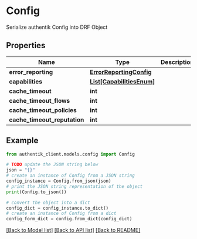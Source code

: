 # Config

Serialize authentik Config into DRF Object

## Properties

Name | Type | Description | Notes
------------ | ------------- | ------------- | -------------
**error_reporting** | [**ErrorReportingConfig**](ErrorReportingConfig.md) |  | 
**capabilities** | [**List[CapabilitiesEnum]**](CapabilitiesEnum.md) |  | 
**cache_timeout** | **int** |  | 
**cache_timeout_flows** | **int** |  | 
**cache_timeout_policies** | **int** |  | 
**cache_timeout_reputation** | **int** |  | 

## Example

```python
from authentik_client.models.config import Config

# TODO update the JSON string below
json = "{}"
# create an instance of Config from a JSON string
config_instance = Config.from_json(json)
# print the JSON string representation of the object
print(Config.to_json())

# convert the object into a dict
config_dict = config_instance.to_dict()
# create an instance of Config from a dict
config_form_dict = config.from_dict(config_dict)
```
[[Back to Model list]](../README.md#documentation-for-models) [[Back to API list]](../README.md#documentation-for-api-endpoints) [[Back to README]](../README.md)


